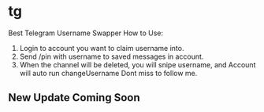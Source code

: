 # tg
Best Telegram Username Swapper
How to Use:
1. Login to account you want to claim username into.
2. Send /pin with username to saved messages in account.
3. When the channel will be deleted, you will snipe username, and Account will auto run changeUsername
   Dont miss to follow me.
## __New Update Coming Soon__ ##
